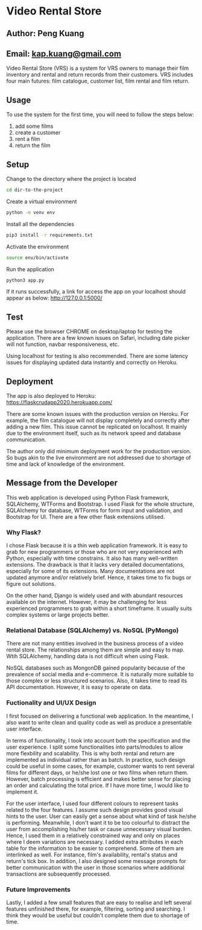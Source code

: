 # Video Rental Store

## Author: Peng Kuang
## Email: kap.kuang@gmail.com

Video Rental Store (VRS) is a system for VRS owners to manage their film inventory and rental and return records from their customers.
VRS includes four main futures: film catalogue, customer list, film rental and film return.

## Usage
To use the system for the first time, you will need to follow the steps below:
1. add some films
2. create a customer
3. rent a film
4. return the film

## Setup
Change to the directory where the project is located

```bash
cd dir-to-the-project
```

Create a virtual environment

```bash
python -m venv env
```

Install all the dependencies

```bash
pip3 install -r requirements.txt
```

Activate the environment

```bash
source env/bin/activate
```

Run the application

```bash
python3 app.py
```

If it runs successfully, a link for access the app on your localhost should appear as below:
http://127.0.0.1:5000/

## Test
Please use the browser CHROME on desktop/laptop for testing the application. There are a few known issues on Safari, including date picker will not function, navbar responsiveness, etc. 

Using localhost for testing is also recommended. There are some latency issues for displaying updated data instantly and correctly on Heroku.

## Deployment
The app is also deployed to Heroku:
https://flaskcrudapp2020.herokuapp.com/ 

There are some known issues with the production version on Heroku. For example, the film catalogue will not display completely and correctly after adding a new film. This issue cannot be replicated on localhost. It mainly due to the environment itself, such as its network speed and database communication.

The author only did minimum deployment work for the production version. So bugs akin to the live environment are not addressed due to shortage of time and lack of knowledge of the environment. 

## Message from the Developer

This web application is developed using Python Flask framework, SQLAlchemy, WTForms and Bootstrap. I used Flask for the whole structure, SQLAlchemy for database, WTForms for form input and validation, and Bootstrap for UI. There are a few other flask extensions utilised.

### Why Flask?
I chose Flask because it is a thin web application framework. It is easy to grab for new programmers or those who are not very experienced with Python, especially with time constrains. It also has many well-written extensions. The drawback is that it lacks very detailed documentations, especially for some of its extensions. Many documentations are not updated anymore and/or relatively brief. Hence, it takes time to fix bugs or figure out solutions.

On the other hand, Django is widely used and with abundant resources available on the internet. However, it may be challenging for less experienced programmers to grab within a short timeframe. It usually suits complex systems or large projects better.

### Relational Database (SQLAlchemy) vs. NoSQL (PyMongo)
There are not many entities involved in the business process of a video rental store. The relationships among them are simple and easy to map. Wtih SQLAlchemy, handling data is not difficult when using Flask. 

NoSQL databases such as MongonDB gained popularity because of the prevalence of social media and e-commerce. It is naturally more suitable to those complex or less structured scenarios. Also, it takes time to read its API documentation. However, it is easy to operate on data.

### Fuctionality and UI/UX Design
I first focused on delivering a functional web application. In the meantime, I also want to write clean and quality code as well as produce a presentable user interface.

In terms of functionality, I took into account both the specification and the user experience. I split some functionalities into parts/modules to allow more flexbility and scalability. This is why both rental and return are implemented as individual rather than as batch. In practice, such design could be useful in some cases, for example, customer wants to rent several films for different days, or he/she lost one or two films when return them. However, batch processing is efficient and makes better sense for placing an order and calculating the total price. If I have more time, I would like to implement it. 

For the user interface, I used four different colours to represent tasks related to the four features. I assume such design provides good visual hints to the user. User can easily get a sense about what kind of task he/she is performing. Meanwhile, I don't want it to be too colourful to distract the user from accomplishing his/her task or cause unnecessary visual burden. Hence, I used them in a relatively constrained way and only on places where I deem variations are necessary. I added extra attributes in each table for the information to be easier to comprehend. Some of them are interlinked as well. For instance, film's availability, rental's status and return's tick box. In addition, I also designed some message prompts for better communication with the user in those scenarios where additional transactions are subsequently processed. 

### Future Improvements
Lastly, I added a few small features that are easy to realise and left several features unfinished there, for example, filtering, sorting and searching. I think they would be useful but couldn't complete them due to shortage of time.